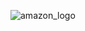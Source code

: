 ![amazon_logo](https://github.com/Shubhamrajput8126/AmazonClone/assets/150941108/d4606ce7-a9d9-47d5-ac9a-b395ed729e02)
